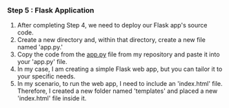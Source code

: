 ### Step 5 : Flask Application 

1. After completing Step 4, we need to deploy our Flask app's source code.
2. Create a new directory and, within that directory, create a new file named 'app.py.'
3. Copy the code from the [app.py](https://github.com/mathesh-me/application-deployment-in-aws-terraform/blob/main/Flask%20Application/app.py) file from my repository and paste it into your 'app.py' file.
4. In my case, I am creating a simple Flask web app, but you can tailor it to your specific needs.
5. In my scenario, to run the web app, I need to include an 'index.html' file. Therefore, I created a new folder named 'templates' and placed a new 'index.html' file inside it.
